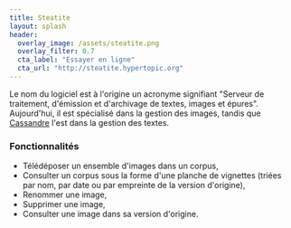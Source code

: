 ```yaml
---
title: Steatite 
layout: splash
header:
  overlay_image: /assets/steatite.png
  overlay_filter: 0.7
  cta_label: "Essayer en ligne"
  cta_url: "http://steatite.hypertopic.org"
---
```


Le nom du logiciel est à l'origine un acronyme signifiant "Serveur de traitement, d'émission et d'archivage de textes, images et épures".
Aujourd'hui, il est spécialisé dans la gestion des images, tandis que [Cassandre](cassandre) l'est dans la gestion des textes.

### Fonctionnalités

- Télédéposer un ensemble d'images dans un corpus,
- Consulter un corpus sous la forme d'une planche de vignettes (triées par nom, par date ou par empreinte de la version d'origine), 
- Renommer une image,
- Supprimer une image,
- Consulter une image dans sa version d'origine.
